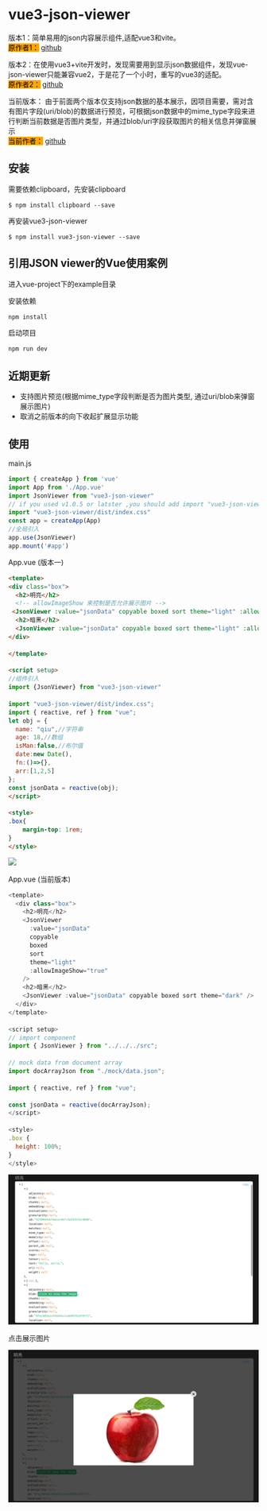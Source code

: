 # vue3-json-viewer

版本1：简单易用的json内容展示组件,适配vue3和vite。  
<mark style="background-color: orange">原作者1：</mark> [github](https://github.com/chenfengjw163/vue-json-viewer)

版本2：在使用vue3+vite开发时，发现需要用到显示json数据组件，发现vue-json-viewer只能兼容vue2，于是花了一个小时，重写的vue3的适配。  
<mark style="background-color: orange">原作者2：</mark> [github](https://github.com/qiuquanwu/vue3-json-viewer)  

当前版本： 由于前面两个版本仅支持json数据的基本展示，因项目需要，需对含有图片字段(uri/blob)的数据进行预览，可根据json数据中的mime_type字段来进行判断当前数据是否图片类型，并通过blob/uri字段获取图片的相关信息并弹窗展示  
<mark style="background-color: orange">当前作者：</mark> [github](https://github.com/SmartCodeDavid/vue3-json-viewer)

## 安装

需要依赖clipboard，先安装clipboard

```
$ npm install clipboard --save
```

再安装vue3-json-viewer

```
$ npm install vue3-json-viewer --save
```

## 引用JSON viewer的Vue使用案例  

进入vue-project下的example目录  

安装依赖
``` bash
npm install
```

启动项目  
``` bash
npm run dev
```

## 近期更新
- 支持图片预览(根据mime_type字段判断是否为图片类型, 通过uri/blob来弹窗展示图片)
- 取消之前版本的向下收起扩展显示功能
  
## 使用

main.js

```js
import { createApp } from 'vue'
import App from './App.vue'
import JsonViewer from "vue3-json-viewer"
// if you used v1.0.5 or latster ,you should add import "vue3-json-viewer/dist/index.css"
import "vue3-json-viewer/dist/index.css"
const app = createApp(App)
//全局引入
app.use(JsonViewer)
app.mount('#app')
```

App.vue (版本一)

``` html
<template>
<div class="box">
  <h2>明亮</h2>
  <!-- allowImageShow 来控制是否允许展示图片 -->
 <JsonViewer :value="jsonData" copyable boxed sort theme="light" :allowImageShow="true" />
  <h2>暗黑</h2>
  <JsonViewer :value="jsonData" copyable boxed sort theme="light" :allowImageShow="true" />
</div>
 
</template>

<script setup>
//组件引入
import {JsonViewer} from "vue3-json-viewer"

import "vue3-json-viewer/dist/index.css";
import { reactive, ref } from "vue";
let obj = {
  name: "qiu",//字符串
  age: 18,//数组
  isMan:false,//布尔值
  date:new Date(),
  fn:()=>{},
  arr:[1,2,5]
};
const jsonData = reactive(obj);
</script>

<style>
.box{
    margin-top: 1rem;
}
</style>
```

![](./img/demo.png)  

App.vue (当前版本)
``` js
<template>
  <div class="box">
    <h2>明亮</h2>
    <JsonViewer
      :value="jsonData"
      copyable
      boxed
      sort
      theme="light"
      :allowImageShow="true"
    />
    <h2>暗黑</h2>
    <JsonViewer :value="jsonData" copyable boxed sort theme="dark" />
  </div>
</template>

<script setup>
// import component
import { JsonViewer } from "../../../src";

// mock data from document array
import docArrayJson from "./mock/data.json";

import { reactive, ref } from "vue";

const jsonData = reactive(docArrayJson);
</script>

<style>
.box {
  height: 100%;
}
</style>

```

![](./img/demo2.png)  

点击展示图片

![](./img/demo3.png)